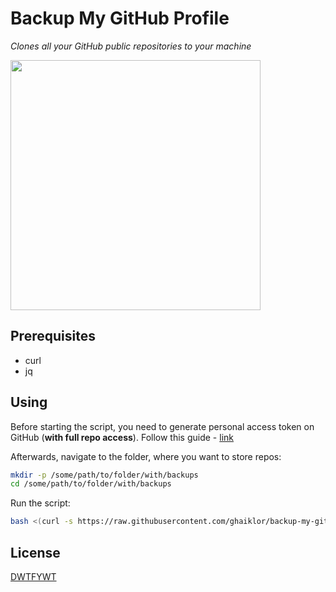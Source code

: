 # Backup My GitHub Profile

_Clones all your GitHub public repositories to your machine_

<img width="400" src="https://user-images.githubusercontent.com/3625244/40910175-1c32ad2c-67f4-11e8-90c3-9f1f52557509.png">

## Prerequisites

- curl
- jq

## Using

Before starting the script, you need to generate personal access token on GitHub (**with full repo access**).
Follow this guide - [link](https://help.github.com/articles/creating-a-personal-access-token-for-the-command-line)

Afterwards, navigate to the folder, where you want to store repos:

```bash
mkdir -p /some/path/to/folder/with/backups
cd /some/path/to/folder/with/backups
```

Run the script:

```bash
bash <(curl -s https://raw.githubusercontent.com/ghaiklor/backup-my-github/master/backup.sh)
```

## License

[DWTFYWT](./LICENSE)
